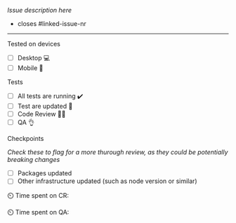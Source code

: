 _Issue description here_

- closes #linked-issue-nr

---

Tested on devices

- [ ] Desktop 💻
- [ ] Mobile 📱

Tests

- [ ] All tests are running ✔️
- [ ] Test are updated 🧪
- [ ] Code Review 👩‍💻
- [ ] QA 👌

Checkpoints

*Check these to flag for a more thurough review, as they could be potentially breaking changes*

- [ ] Packages updated
- [ ] Other infrastructure updated (such as node version or similar)

⏲️ Time spent on CR:

⏲️ Time spent on QA:
